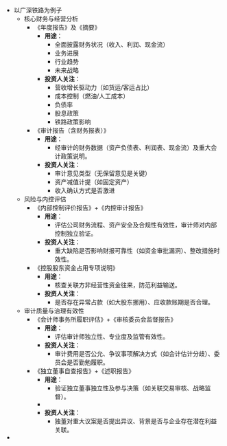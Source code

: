 - 以广深铁路为例子
	- 核心财务与经营分析
		- 《年度报告》及《摘要》
			- **用途**：
				- 全面披露财务状况（收入、利润、现金流）
				- 业务进展
				- 行业趋势
				- 未来战略
			- **投资人关注**：
				- 营收增长驱动力（如货运/客运占比）
				- 成本控制（燃油/人工成本）
				- 负债率
				- 股息政策
				- 铁路政策影响
		- 《审计报告（含财务报表）》
			- **用途**：
				- 经审计的财务数据（资产负债表、利润表、现金流）及重大会计政策说明。
			- **投资人关注**：
				- 审计意见类型（无保留意见是关键）
				- 资产减值计提（如固定资产）
				- 收入确认方式是否激进
	- 风险与内控评估
		- 《内部控制评价报告》+《内控审计报告》
			- **用途**：
				- 评估公司财务流程、资产安全及合规性有效性，审计师对内部控制独立验证。
			- **投资人关注**：
				- 重大缺陷是否影响财报可靠性（如资金审批漏洞）、整改措施时效性。
		- 《控股股东资金占用专项说明》
			- **用途**：
				- 核查关联方非经营性资金往来，防范利益输送。
			- **投资人关注**：
				- 是否存在异常占款（如大股东挪用）、应收款账期是否合理。
	- 审计质量与治理有效性
		- 《会计师事务所履职评估》+《审核委员会监督报告》
			- **用途**：
				- 评估审计师独立性、专业度及监管有效性。
			- **投资人关注**：
				- 审计费用是否公允、争议事项解决方式（如会计估计分歧）、委员会是否勤勉履职。
		- 《独立董事自查报告》+《述职报告》
			- **用途**：
				- 验证独立董事独立性及参与决策（如关联交易审核、战略监督）。
			-
			- **投资人关注**：
				- 独董对重大议案是否提出异议、背景是否与企业存在潜在利益关联。
-